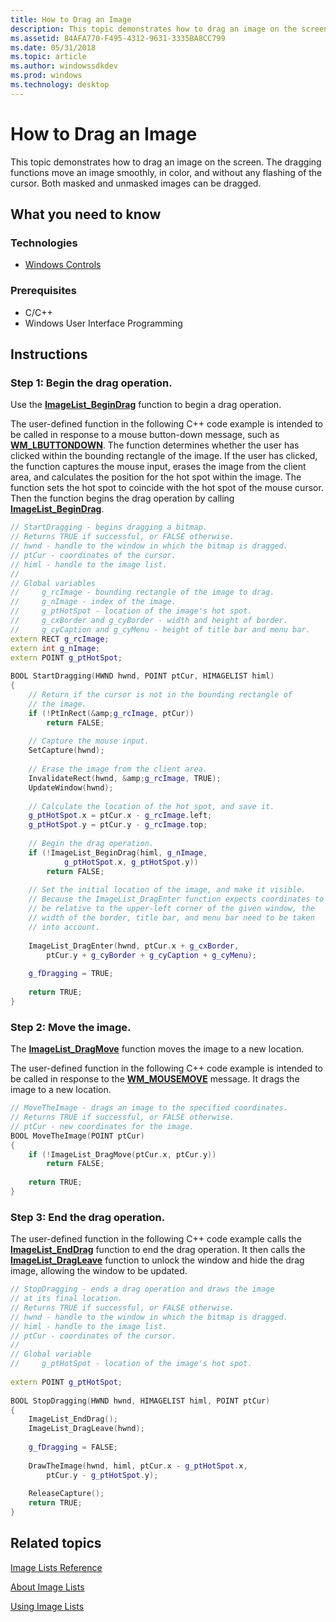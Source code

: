 ```yaml
---
title: How to Drag an Image
description: This topic demonstrates how to drag an image on the screen. The dragging functions move an image smoothly, in color, and without any flashing of the cursor. Both masked and unmasked images can be dragged.
ms.assetid: 84AFA770-F495-4312-9631-3335BA8CC799
ms.date: 05/31/2018
ms.topic: article
ms.author: windowssdkdev
ms.prod: windows
ms.technology: desktop
---
```


# How to Drag an Image

This topic demonstrates how to drag an image on the screen. The dragging functions move an image smoothly, in color, and without any flashing of the cursor. Both masked and unmasked images can be dragged.

## What you need to know

### Technologies

-   [Windows Controls](window-controls.md)

### Prerequisites

-   C/C++
-   Windows User Interface Programming

## Instructions

### Step 1: Begin the drag operation.

Use the [**ImageList\_BeginDrag**](/windows/win32/Commctrl/nf-commctrl-imagelist_begindrag?branch=master) function to begin a drag operation.

The user-defined function in the following C++ code example is intended to be called in response to a mouse button-down message, such as [**WM\_LBUTTONDOWN**](https://msdn.microsoft.com/library/windows/desktop/ms645607). The function determines whether the user has clicked within the bounding rectangle of the image. If the user has clicked, the function captures the mouse input, erases the image from the client area, and calculates the position for the hot spot within the image. The function sets the hot spot to coincide with the hot spot of the mouse cursor. Then the function begins the drag operation by calling [**ImageList\_BeginDrag**](/windows/win32/Commctrl/nf-commctrl-imagelist_begindrag?branch=master).


```C++
// StartDragging - begins dragging a bitmap. 
// Returns TRUE if successful, or FALSE otherwise. 
// hwnd - handle to the window in which the bitmap is dragged. 
// ptCur - coordinates of the cursor. 
// himl - handle to the image list. 
// 
// Global variables 
//     g_rcImage - bounding rectangle of the image to drag. 
//     g_nImage - index of the image. 
//     g_ptHotSpot - location of the image's hot spot. 
//     g_cxBorder and g_cyBorder - width and height of border. 
//     g_cyCaption and g_cyMenu - height of title bar and menu bar. 
extern RECT g_rcImage; 
extern int g_nImage; 
extern POINT g_ptHotSpot; 
 
BOOL StartDragging(HWND hwnd, POINT ptCur, HIMAGELIST himl) 
{ 
    // Return if the cursor is not in the bounding rectangle of 
    // the image. 
    if (!PtInRect(&amp;g_rcImage, ptCur)) 
        return FALSE; 
 
    // Capture the mouse input. 
    SetCapture(hwnd); 
 
    // Erase the image from the client area. 
    InvalidateRect(hwnd, &amp;g_rcImage, TRUE); 
    UpdateWindow(hwnd); 
 
    // Calculate the location of the hot spot, and save it. 
    g_ptHotSpot.x = ptCur.x - g_rcImage.left; 
    g_ptHotSpot.y = ptCur.y - g_rcImage.top; 
 
    // Begin the drag operation. 
    if (!ImageList_BeginDrag(himl, g_nImage, 
            g_ptHotSpot.x, g_ptHotSpot.y)) 
        return FALSE; 
 
    // Set the initial location of the image, and make it visible. 
    // Because the ImageList_DragEnter function expects coordinates to 
    // be relative to the upper-left corner of the given window, the 
    // width of the border, title bar, and menu bar need to be taken 
    // into account. 
    
    ImageList_DragEnter(hwnd, ptCur.x + g_cxBorder, 
        ptCur.y + g_cyBorder + g_cyCaption + g_cyMenu); 
 
    g_fDragging = TRUE; 
 
    return TRUE; 
} 
```



### Step 2: Move the image.

The [**ImageList\_DragMove**](/windows/win32/Commctrl/nf-commctrl-imagelist_dragmove?branch=master) function moves the image to a new location.

The user-defined function in the following C++ code example is intended to be called in response to the [**WM\_MOUSEMOVE**](https://msdn.microsoft.com/library/windows/desktop/ms645616) message. It drags the image to a new location.


```C++
// MoveTheImage - drags an image to the specified coordinates. 
// Returns TRUE if successful, or FALSE otherwise. 
// ptCur - new coordinates for the image. 
BOOL MoveTheImage(POINT ptCur) 
{ 
    if (!ImageList_DragMove(ptCur.x, ptCur.y)) 
        return FALSE; 
 
    return TRUE; 
} 

```



### Step 3: End the drag operation.

The user-defined function in the following C++ code example calls the [**ImageList\_EndDrag**](/windows/win32/Commctrl/nf-commctrl-imagelist_enddrag?branch=master) function to end the drag operation. It then calls the [**ImageList\_DragLeave**](/windows/win32/Commctrl/nf-commctrl-imagelist_dragleave?branch=master) function to unlock the window and hide the drag image, allowing the window to be updated.


```C++
// StopDragging - ends a drag operation and draws the image 
// at its final location. 
// Returns TRUE if successful, or FALSE otherwise. 
// hwnd - handle to the window in which the bitmap is dragged. 
// himl - handle to the image list. 
// ptCur - coordinates of the cursor. 
// 
// Global variable 
//     g_ptHotSpot - location of the image's hot spot. 
 
extern POINT g_ptHotSpot; 
 
BOOL StopDragging(HWND hwnd, HIMAGELIST himl, POINT ptCur) 
{ 
    ImageList_EndDrag(); 
    ImageList_DragLeave(hwnd); 
 
    g_fDragging = FALSE; 
 
    DrawTheImage(hwnd, himl, ptCur.x - g_ptHotSpot.x, 
        ptCur.y - g_ptHotSpot.y); 
 
    ReleaseCapture(); 
    return TRUE; 
} 

```



## Related topics

<dl> <dt>

[Image Lists Reference](bumper-image-lists-image-lists-reference.md)
</dt> <dt>

[About Image Lists](image-lists.md)
</dt> <dt>

[Using Image Lists](using-image-lists.md)
</dt> </dl>

 

 




